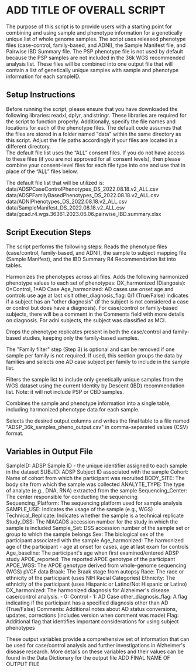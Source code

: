 # ADD TITLE OF OVERALL SCRIPT

The purpose of this script is to provide users with a starting point for combining and using sample and phenotype information for a genetically unique list of whole genome samples. The script uses released phenotype files (case-control, family-based, and ADNI), the Sample Manifest file, and Pairwise IBD Summary file. The PSP phenotype file is not used by default because the PSP samples are not included in the 36k WGS recommended analysis list. These files will be combined into one output file that will contain a list of genetically unique samples with sample and phenotype information for each sampleID.  

 
## Setup Instructions 

Before running the script, please ensure that you have downloaded the following libraries: readxl, dplyr, and stringr. These libraries are required for the script to function properly. 
Additionally, specify the file names and locations for each of the phenotype files. The default code assumes that the files are stored in a folder named "data" within the same directory as this script. Adjust the file paths accordingly if your files are located in a different directory.  
The default file list uses the “ALL” consent files. If you do not have access to these files (if you are not approved for all consent levels), then please combine your consent-level files for each file type into one and use that in place of the “ALL” files below. 

The default file list that will be utilized is: 
data/ADSPCaseControlPhenotypes_DS_2022.08.18.v2_ALL.csv 
data/ADSPFamilyBasedPhenotypes_DS_2022.08.18.v2_ALL.csv 
data/ADNIPhenotypes_DS_2022.08.18.v2_ALL.csv 
data/SampleManifest_DS_2022.08.18.v2_ALL.csv 
data/gcad.r4.wgs.36361.2023.06.06.pairwise_IBD.summary.xlsx 
 

## Script Execution Steps 

The script performs the following steps:
Reads the phenotype files (case/control, family-based, and ADNI), the sample to subject mapping file (Sample Manifest), and the IBD Summary R4 Recommendation list into tables. 

Harmonizes the phenotypes across all files. Adds the following harmonized phenotype values to each set of phenotypes: 
	DX_harmonized (Diangosis): 0=Control, 1=AD Case 
 	Age_harmonized: AD cases use onset age and controls use age at last visit 
  	other_diagnosis_flag: 0/1 (True/False) indicates if a subject has an "other diagnosis" (if the subject is not considered a case or control but does have a diagnosis).
   		For case/control or family-based subjects, there will be a comment in the Comments field with more details on diagnosis. For adni subjects, the subject was classified as MCI. 

Drops the phenotype replicates present in both the case/control and family-based studies, keeping only the family-based samples. 

The "Family filter" step (Step 3) is optional and can be removed if one sample per family is not required. 
	If used, this section groups the data by families and selects one AD case subject per family to include in the sample list. 

Filters the sample list to include only genetically unique samples from the WGS dataset using the current Identity by Descent (IBD) recommendation list. Note: it will not include PSP or CBD 
samples. 

Combines the sample and phenotype information into a single table, including harmonized phenotype data for each sample. 

Selects the desired output columns and writes the final table to a file named "ADSP_36k_samples_pheno_output.csv" in comma-separated values (CSV) format. 

 
## Variables in Output File 

SampleID: ADSP Sample ID - the unique identifier assigned to each sample in the dataset 
SUBJID: ADSP Subject ID associated with the sample 
Cohort: Name of cohort from which the participant was recruited 
BODY_SITE: The body site from which the sample was collected 
ANALYTE_TYPE: The type of analyte (e.g., DNA, RNA) extracted from the sample 
Sequencing_Center: The center responsible for conducting the sequencing 
Sequencing_Platform: The sequencing platform used for sample analysis 
SAMPLE_USE: Indicates the usage of the sample (e.g., WGS) 
Technical_Replicate: Indicates whether the sample is a technical replicate 
Study_DSS: The NIAGADS accession number for the study in which the sample is included 
Sample_Set: DSS accession number of the sample set or group to which the sample belongs 
Sex: The biological sex of the participant associated with the sample
Age_harmonized: The harmonized age of the participant - age at onset for cases, age at last exam for controls 
Age_baseline: The participant's age when first examined/entered ADSP study 
APOE_reported: The reported APOE genotype of the participant 
APOE_WGS: The APOE genotype derived from whole-genome sequencing (WGS) pVCF data 
Braak: The Braak stage from autopsy 
Race: The race or ethnicity of the participant (uses NIH Racial Categories) 
Ethnicity: The ethnicity of the participant (uses Hispanic or Latino/Not Hispanic or Latino) 
DX_harmonized: The harmonized diagnosis for Alzheimer's disease case/control analysis. - 0: Control - 1: AD Case 
other_diagnosis_flag: A flag indicating if the participant has a specified diagnosis other than AD (True/False) 
Comments: Additional notes about AD status conversions, updates, corrections (includes version when comment was made) 
Flag: Additional flag that identifies important considerations for using subject phenotypes 
 
These output variables provide a comprehensive set of information that can be used for case/control analysis and further investigations in Alzheimer's disease research. More details on these variables and their values can be found in the Data Dictionary for the output file ADD FINAL NAME OF OUTPUT FILE
